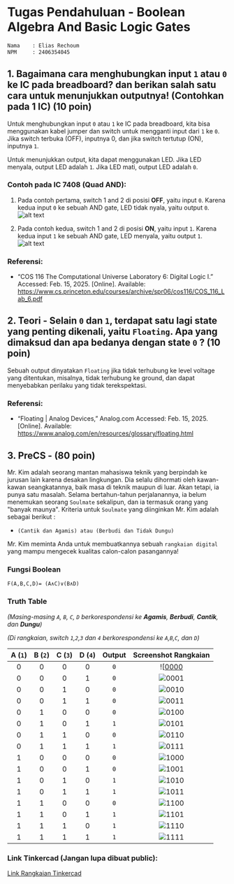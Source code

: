 # Tugas Pendahuluan - Boolean Algebra And Basic Logic Gates

```txt
Nama    : Elias Rechoum
NPM     : 2406354045
```

## 1. Bagaimana cara menghubungkan input `1` atau `0` ke IC pada breadboard? dan berikan salah satu cara untuk menunjukkan outputnya! (Contohkan pada 1 IC) (10 poin)

Untuk menghubungkan input `0` atau `1` ke IC pada breadboard, kita bisa menggunakan kabel jumper dan switch untuk mengganti input dari `1` ke `0`. Jika switch terbuka (OFF), inputnya 0, dan jika switch tertutup (ON), inputnya `1`.

Untuk menunjukkan output, kita dapat menggunakan LED. Jika LED menyala, output LED adalah `1`. Jika LED mati, output LED adalah `0`.

### Contoh pada IC 7408 (Quad AND):

1. Pada contoh pertama, switch 1 and 2 di posisi **OFF**, yaitu input `0`. Karena kedua input `0` ke sebuah AND gate, LED tidak nyala, yaitu output `0`.
![alt text](https://raw.githubusercontent.com/c0ldlasagna/DSD/refs/heads/master/Week%202/740800.png)

2. Pada contoh kedua, switch 1 and 2 di posisi **ON**, yaitu input `1`. Karena kedua input `1` ke sebuah AND gate, LED menyala, yaitu output `1`.
![alt text](https://raw.githubusercontent.com/c0ldlasagna/DSD/refs/heads/master/Week%202/740811.png)

### Referensi: 

- “COS 116 The Computational Universe Laboratory 6: Digital Logic I.” Accessed: Feb. 15, 2025. [Online]. Available: <https://www.cs.princeton.edu/courses/archive/spr06/cos116/COS_116_Lab_6.pdf>
‌

## 2. Teori - Selain `0` dan `1`, terdapat satu lagi state yang penting dikenali, yaitu `Floating`. Apa yang dimaksud dan apa bedanya dengan state `0` ? (10 poin)

Sebuah output dinyatakan `Floating` jika tidak terhubung ke level voltage yang ditentukan, misalnya, tidak terhubung ke ground, dan dapat menyebabkan perilaku yang tidak terekspektasi.

### Referensi: 

- “Floating | Analog Devices,” Analog.com Accessed: Feb. 15, 2025. [Online]. Available:  <https://www.analog.com/en/resources/glossary/floating.html>
‌


## 3. PreCS - (80 poin)

Mr. Kim adalah seorang mantan mahasiswa teknik yang berpindah ke jurusan lain karena desakan lingkungan. Dia selalu dihormati oleh kawan-kawan seangkatannya, baik masa di teknik maupun di luar. Akan tetapi, ia punya satu masalah.
Selama bertahun-tahun perjalanannya, ia belum menemukan seorang `Soulmate` sekalipun, dan ia termasuk orang yang "banyak maunya". Kriteria untuk `Soulmate` yang diinginkan Mr. Kim adalah sebagai berikut : 
 
 - ```(Cantik dan Agamis) atau (Berbudi dan Tidak Dungu)```

Mr. Kim meminta Anda untuk membuatkannya sebuah `rangkaian digital` yang mampu mengecek kualitas calon-calon pasangannya!

### Fungsi Boolean

`F(A,B,C,D)= (A∧C)∨(B∧D)`


### Truth Table 

*(Masing-masing `A`, `B`, `C`, `D` berkorespondensi ke **Agamis**, **Berbudi**, **Cantik**, dan **Dungu**)*

*(Di rangkaian, switch `1`,`2`,`3` dan `4` berkorespondensi ke `A`,`B`,`C`, dan `D`)*


|  A (`1`)  |  B (`2`)  |  C (`3`) |  D (`4`) | Output | Screenshot Rangkaian|
|:---------:|:---------:|:--------:|:--------:|:------:|:-------------------:|
|  0  |  0  |  0  |  0  |   `0`    |![[0000](https://raw.githubusercontent.com/c0ldlasagna/DSD/refs/heads/master/Week%202/0000.png)|
|  0  |  0  |  0  |  1  |   `0`    |![0001](https://raw.githubusercontent.com/c0ldlasagna/DSD/refs/heads/master/Week%202/0001.png)|
|  0  |  0  |  1  |  0  |   `0`    |![0010](https://raw.githubusercontent.com/c0ldlasagna/DSD/refs/heads/master/Week%202/0010.png)|
|  0  |  0  |  1  |  1  |   `0`    |![0011](https://raw.githubusercontent.com/c0ldlasagna/DSD/refs/heads/master/Week%202/0011.png)|
|  0  |  1  |  0  |  0  |   `0`    |![0100](https://raw.githubusercontent.com/c0ldlasagna/DSD/refs/heads/master/Week%202/0100.png)|
|  0  |  1  |  0  |  1  |   `1`    |![0101](https://raw.githubusercontent.com/c0ldlasagna/DSD/refs/heads/master/Week%202/0101.png)|
|  0  |  1  |  1  |  0  |   `0`    |![0110](https://raw.githubusercontent.com/c0ldlasagna/DSD/refs/heads/master/Week%202/0110.png)|
|  0  |  1  |  1  |  1  |   `1`    |![0111](https://raw.githubusercontent.com/c0ldlasagna/DSD/refs/heads/master/Week%202/0111.png)|
|  1  |  0  |  0  |  0  |   `0`    |![1000](https://raw.githubusercontent.com/c0ldlasagna/DSD/refs/heads/master/Week%202/1000.png)|
|  1  |  0  |  0  |  1  |   `0`    |![1001](https://raw.githubusercontent.com/c0ldlasagna/DSD/refs/heads/master/Week%202/1001.png)|
|  1  |  0  |  1  |  0  |   `1`    |![1010](https://raw.githubusercontent.com/c0ldlasagna/DSD/refs/heads/master/Week%202/1010.png)|
|  1  |  0  |  1  |  1  |   `1`    |![1011](https://raw.githubusercontent.com/c0ldlasagna/DSD/refs/heads/master/Week%202/1011.png)|
|  1  |  1  |  0  |  0  |   `0`    |![1100](https://raw.githubusercontent.com/c0ldlasagna/DSD/refs/heads/master/Week%202/1100.png)|
|  1  |  1  |  0  |  1  |   `1`    |![1101](https://raw.githubusercontent.com/c0ldlasagna/DSD/refs/heads/master/Week%202/1101.png)|
|  1  |  1  |  1  |  0  |   `1`    |![1110](https://raw.githubusercontent.com/c0ldlasagna/DSD/refs/heads/master/Week%202/1110.png)|
|  1  |  1  |  1  |  1  |   `1`    |![1111](https://raw.githubusercontent.com/c0ldlasagna/DSD/refs/heads/master/Week%202/1111.png)|




### Link Tinkercad (Jangan lupa dibuat public): 
[Link Rangkaian Tinkercad](https://www.tinkercad.com/things/butiIM3D79s-tp2-dsd-elias-2406354045)



